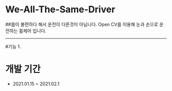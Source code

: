 # We-All-The-Same-Driver 
##몸이 불편하다 해서 운전이 다른것이 아닙니다.
Open CV를 이용해 눈과 손으로 운전하는 휠체어 입니다. 

------------------------------------------------------

#기능
1. 

# 개발 기간
- 2021.01.15 ~ 2021.02.1


